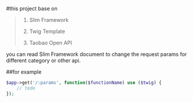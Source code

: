 #this project base on
>1. Slim Framework
>
>2. Twig Template
>
>3. Taobao Open API

you can read Slim Framework document to change the request params for different
category or other api. 

##for example
```php
$app->get('/:params', function($functionName) use ($twig) {
	// todo	
});
```

